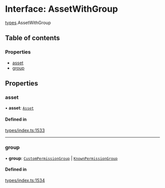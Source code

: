 # Interface: AssetWithGroup

[types](../wiki/types).AssetWithGroup

## Table of contents

### Properties

- [asset](../wiki/types.AssetWithGroup#asset)
- [group](../wiki/types.AssetWithGroup#group)

## Properties

### asset

• **asset**: [`Asset`](../wiki/api.entities.Asset.Asset)

#### Defined in

[types/index.ts:1533](https://github.com/PolymeshAssociation/polymesh-sdk/blob/07a4c5b0/src/types/index.ts#L1533)

___

### group

• **group**: [`CustomPermissionGroup`](../wiki/api.entities.CustomPermissionGroup.CustomPermissionGroup) \| [`KnownPermissionGroup`](../wiki/api.entities.KnownPermissionGroup.KnownPermissionGroup)

#### Defined in

[types/index.ts:1534](https://github.com/PolymeshAssociation/polymesh-sdk/blob/07a4c5b0/src/types/index.ts#L1534)
